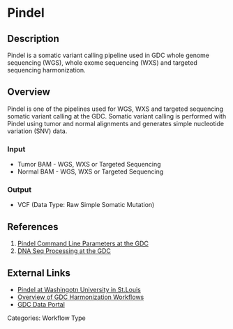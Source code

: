 # Pindel

## Description ##

Pindel is a somatic variant calling pipeline used in GDC whole genome sequencing (WGS), whole exome sequencing (WXS) and targeted sequencing harmonization.

## Overview ##

Pindel is one of the pipelines used for WGS, WXS and targeted sequencing somatic variant calling at the GDC. Somatic variant calling is performed with Pindel using tumor and normal alignments and generates simple nucleotide variation (SNV) data.

### Input

* Tumor BAM - WGS, WXS or Targeted Sequencing
* Normal BAM - WGS, WXS or Targeted Sequencing

### Output

* VCF (Data Type: Raw Simple Somatic Mutation)


## References ##

1. [Pindel Command Line Parameters at the GDC](/Data/Bioinformatics_Pipelines/DNA_Seq_Variant_Calling_Pipeline/#pindel)
1. [DNA Seq Processing at the GDC](/Data/Bioinformatics_Pipelines/DNA_Seq_Variant_Calling_Pipeline/)


## External Links ##
* [Pindel at Washingotn University in St.Louis](https://gmt.genome.wustl.edu/packages/pindel/)
* [Overview of GDC Harmonization Workflows](https://github.com/NCI-GDC/gdc-workflow-overview/blob/master/README.md)
* [GDC Data Portal](https://portal.gdc.cancer.gov)

Categories: Workflow Type
